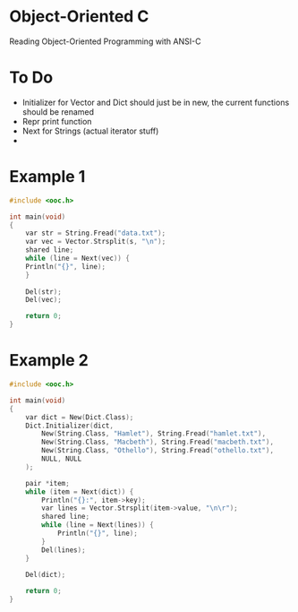 # Object-Oriented C
Reading Object-Oriented Programming with ANSI-C


# To Do
* Initializer for Vector and Dict should just be in new, the current functions should be renamed
* Repr print function
* Next for Strings (actual iterator stuff)
* 

# Example 1
```C
#include <ooc.h>

int main(void)
{
	var str = String.Fread("data.txt");
	var vec = Vector.Strsplit(s, "\n");
	shared line;
	while (line = Next(vec)) {
	Println("{}", line);
	}
	
	Del(str);
	Del(vec);

	return 0;
}
```

# Example 2
```C
#include <ooc.h>

int main(void)
{
	var dict = New(Dict.Class);
	Dict.Initializer(dict,
		New(String.Class, "Hamlet"), String.Fread("hamlet.txt"),
		New(String.Class, "Macbeth"), String.Fread("macbeth.txt"),
		New(String.Class, "Othello"), String.Fread("othello.txt"),
		NULL, NULL
	);

	pair *item;
	while (item = Next(dict)) {
		Println("{}:", item->key);
		var lines = Vector.Strsplit(item->value, "\n\r");
		shared line;
		while (line = Next(lines)) {
			Println("{}", line);
		}
		Del(lines);
	}
	
	Del(dict);

	return 0;
}
```
